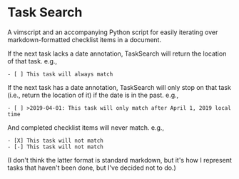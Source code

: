 Task Search
===========

A vimscript and an accompanying Python script for easily iterating over
markdown-formatted checklist items in a document.

If the next task lacks a date annotation, TaskSearch will return the location of that task. e.g.,

    - [ ] This task will always match

If the next task has a date annotation, TaskSearch will only stop on that task (i.e., return the location of it) if
the date is in the past. e.g.,

    - [ ] >2019-04-01: This task will only match after April 1, 2019 local time

And completed checklist items will never match. e.g.,

    - [X] This task will not match
    - [-] This task will not match

(I don't think the latter format is standard markdown, but it's how I represent tasks that haven't been done, but
I've decided not to do.) 
